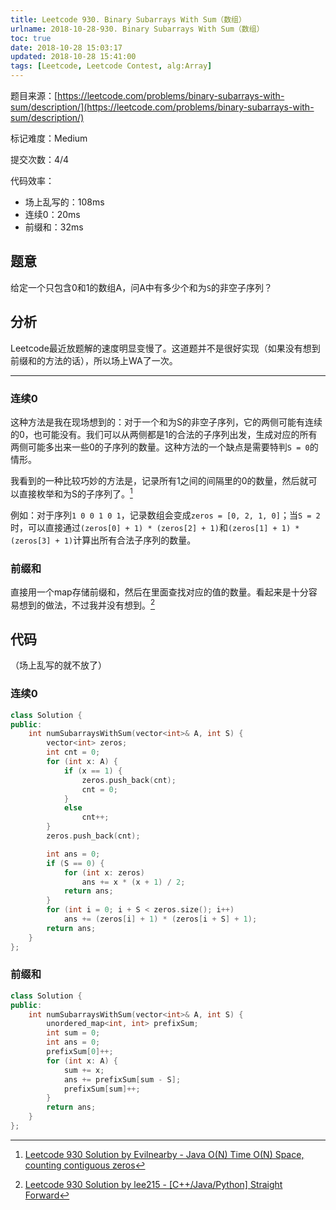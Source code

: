 ```yaml
---
title: Leetcode 930. Binary Subarrays With Sum（数组）
urlname: 2018-10-28-930. Binary Subarrays With Sum（数组）
toc: true
date: 2018-10-28 15:03:17
updated: 2018-10-28 15:41:00
tags: [Leetcode, Leetcode Contest, alg:Array]
---
```


题目来源：[https://leetcode.com/problems/binary-subarrays-with-sum/description/](https://leetcode.com/problems/binary-subarrays-with-sum/description/)

标记难度：Medium

提交次数：4/4

代码效率：

* 场上乱写的：108ms
* 连续0：20ms
* 前缀和：32ms

## 题意

给定一个只包含0和1的数组A，问A中有多少个和为`S`的非空子序列？

## 分析

Leetcode最近放题解的速度明显变慢了。这道题并不是很好实现（如果没有想到前缀和的方法的话），所以场上WA了一次。

---

### 连续0

这种方法是我在现场想到的：对于一个和为S的非空子序列，它的两侧可能有连续的0，也可能没有。我们可以从两侧都是1的合法的子序列出发，生成对应的所有两侧可能多出来一些0的子序列的数量。这种方法的一个缺点是需要特判`S = 0`的情形。

我看到的一种比较巧妙的方法是，记录所有1之间的间隔里的0的数量，然后就可以直接枚举和为S的子序列了。[^evilnearby]

例如：对于序列`1 0 0 1 0 1`，记录数组会变成`zeros = [0, 2, 1, 0]`；当`S = 2`时，可以直接通过`(zeros[0] + 1) * (zeros[2] + 1)`和`(zeros[1] + 1) * (zeros[3] + 1)`计算出所有合法子序列的数量。

[^evilnearby]: [Leetcode 930 Solution by Evilnearby - Java O(N) Time O(N) Space, counting contiguous zeros](https://leetcode.com/problems/binary-subarrays-with-sum/discuss/186693/Java-O%28N%29-Time-O%28N%29-Space-counting-contiguous-zeros)

### 前缀和

直接用一个map存储前缀和，然后在里面查找对应的值的数量。看起来是十分容易想到的做法，不过我并没有想到。[^lee215]

[^lee215]: [Leetcode 930 Solution by lee215 - \[C++/Java/Python\] Straight Forward](https://leetcode.com/problems/binary-subarrays-with-sum/discuss/186683/C++JavaPython-Straight-Forward)

## 代码

（场上乱写的就不放了）

### 连续0

```cpp
class Solution {
public:
    int numSubarraysWithSum(vector<int>& A, int S) {
        vector<int> zeros;
        int cnt = 0;
        for (int x: A) {
            if (x == 1) {
                zeros.push_back(cnt);
                cnt = 0;
            }
            else
                cnt++;
        }
        zeros.push_back(cnt);

        int ans = 0;
        if (S == 0) {
            for (int x: zeros)
                ans += x * (x + 1) / 2;
            return ans;
        }
        for (int i = 0; i + S < zeros.size(); i++)
            ans += (zeros[i] + 1) * (zeros[i + S] + 1);
        return ans;
    }
};
```

### 前缀和

```cpp
class Solution {
public:
    int numSubarraysWithSum(vector<int>& A, int S) {
        unordered_map<int, int> prefixSum;
        int sum = 0;
        int ans = 0;
        prefixSum[0]++;
        for (int x: A) {
            sum += x;
            ans += prefixSum[sum - S];
            prefixSum[sum]++;
        }
        return ans;
    }
};
```
